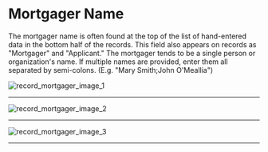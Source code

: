 # Mortgager Name

The mortgager name is often found at the top of the list of hand-entered data in the bottom half of the records. This field also appears on records as "Mortgager" and "Applicant." The mortgager tends to be a single person or organization's name. If multiple names are provided, enter them all separated by semi-colons. (E.g. "Mary Smith;John O'Meallia")

![record_mortgager_image_1](/images/record_mortgager_1.png)  
***
![record_mortgager_image_2](/images/record_mortgager_2.png)  
***
![record_mortgager_image_3](/images/record_mortgager_3.png)  
***
